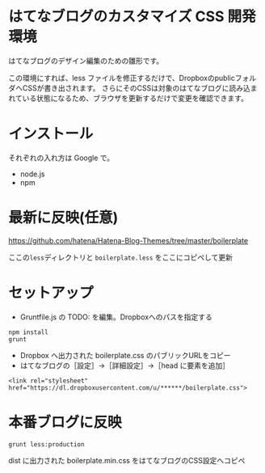 # はてなブログのカスタマイズ CSS 開発環境
はてなブログのデザイン編集のための雛形です。

この環境にすれば、less ファイルを修正するだけで、DropboxのpublicフォルダへCSSが書き出されます。
さらにそのCSSは対象のはてなブログに読み込まれている状態になるため、ブラウザを更新するだけで変更を確認できます。


# インストール
それぞれの入れ方は Google で。

- node.js
- npm

# 最新に反映(任意)
https://github.com/hatena/Hatena-Blog-Themes/tree/master/boilerplate

ここの`less`ディレクトリと `boilerplate.less` をここにコピペして更新

# セットアップ

- Gruntfile.js の TODO: を編集。Dropboxへのパスを指定する

```
npm install
grunt
```

- Dropbox へ出力された boilerplate.css のパブリックURLをコピー
- はてなブログの［設定］→［詳細設定］→［head に要素を追加］

```
<link rel="stylesheet" href="https://dl.dropboxusercontent.com/u/******/boilerplate.css">
```

# 本番ブログに反映

```
grunt less:production
```

dist に出力された boilerplate.min.css をはてなブログのCSS設定へコピペ

